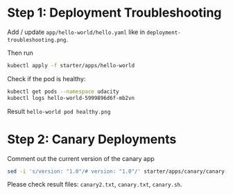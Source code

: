 # Step 1: Deployment Troubleshooting

Add / update `app/hello-world/hello.yaml` like in `deployment-troubleshooting.png`.

Then run
```sh
kubectl apply -f starter/apps/hello-world
```

Check if the pod is healthy:

```sh
kubectl get pods --namespace udacity
kubectl logs hello-world-5999896d6f-mb2vn
```

Result `hello-world pod healthy.png`

# Step 2: Canary Deployments

Comment out the current version of the canary app
```sh
sed -i 's/version: "1.0"/# version: "1.0"/' starter/apps/canary/canary-svc.yml
```

Please check result files: `canary2.txt`, `canary.txt`, `canary.sh`.
